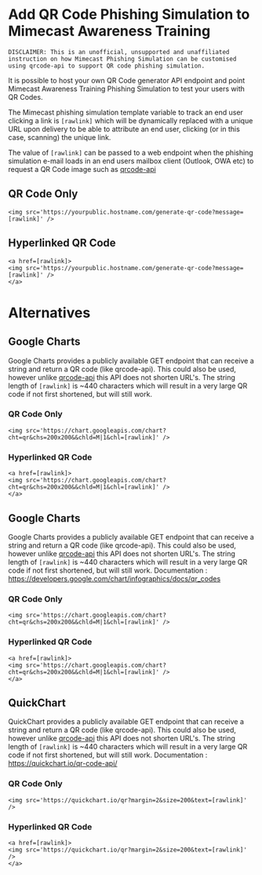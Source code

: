 # Add QR Code Phishing Simulation to Mimecast Awareness Training
````
DISCLAIMER: This is an unofficial, unsupported and unaffiliated instruction on how Mimecast Phishing Simulation can be customised using qrcode-api to support QR code phishing simulation.
````

It is possible to host your own QR Code generator API endpoint and point Mimecast Awareness Training Phishing Simulation to test your users with QR Codes.


The Mimecast phishing simulation template variable to track an end user clicking a link is `[rawlink]` which will be dynamically replaced with a unique URL upon delivery to be able to attribute an end user, clicking (or in this case, scanning) the unique link.

The value of `[rawlink]` can be passed to a web endpoint when the phishing simulation e-mail loads in an end users mailbox client (Outlook, OWA etc) to request a QR Code image such as [qrcode-api](https://github.com/smck83/qrcode-api/)

## QR Code Only
````
<img src='https://yourpublic.hostname.com/generate-qr-code?message=[rawlink]' />
````
## Hyperlinked QR Code
````
<a href=[rawlink]>
<img src='https://yourpublic.hostname.com/generate-qr-code?message=[rawlink]' />
</a>
````
# Alternatives

## Google Charts
Google Charts provides a publicly available GET endpoint that can receive a string and return a QR code (like qrcode-api). This could also be used, however unlike [qrcode-api](https://github.com/smck83/qrcode-api/) this API does not shorten URL's. The string length of `[rawlink]` is ~440 characters which will result in a very large QR code if not first shortened, but will still work.

### QR Code Only

````
<img src='https://chart.googleapis.com/chart?cht=qr&chs=200x200&&chld=M|1&chl=[rawlink]' />
````

### Hyperlinked QR Code

````
<a href=[rawlink]>
<img src='https://chart.googleapis.com/chart?cht=qr&chs=200x200&&chld=M|1&chl=[rawlink]' />
</a>
````

## Google Charts
Google Charts provides a publicly available GET endpoint that can receive a string and return a QR code (like qrcode-api). This could also be used, however unlike [qrcode-api](https://github.com/smck83/qrcode-api/) this API does not shorten URL's. The string length of `[rawlink]` is ~440 characters which will result in a very large QR code if not first shortened, but will still work. Documentation : https://developers.google.com/chart/infographics/docs/qr_codes

### QR Code Only

````
<img src='https://chart.googleapis.com/chart?cht=qr&chs=200x200&&chld=M|1&chl=[rawlink]' />
````

### Hyperlinked QR Code

````
<a href=[rawlink]>
<img src='https://chart.googleapis.com/chart?cht=qr&chs=200x200&&chld=M|1&chl=[rawlink]' />
</a>
````

## QuickChart
QuickChart provides a publicly available GET endpoint that can receive a string and return a QR code (like qrcode-api). This could also be used, however unlike [qrcode-api](https://github.com/smck83/qrcode-api/) this API does not shorten URL's. The string length of `[rawlink]` is ~440 characters which will result in a very large QR code if not first shortened, but will still work. Documentation : https://quickchart.io/qr-code-api/

### QR Code Only

````
<img src='https://quickchart.io/qr?margin=2&size=200&text=[rawlink]' />
````

### Hyperlinked QR Code

````
<a href=[rawlink]>
<img src='https://quickchart.io/qr?margin=2&size=200&text=[rawlink]' />
</a>
````

